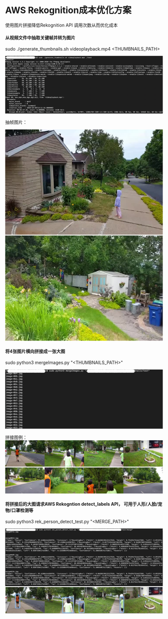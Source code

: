 # AWS Rekognition成本优化方案
使用图片拼接降低Rekognition API 调用次数从而优化成本

#### 从视频文件中抽取关键帧并转为图片

sudo ./generate_thumbnails.sh videoplayback.mp4 <THUMBNAILS_PATH>

![](docs/gengerate_thumbnails.png)

抽帧图片：

![](docs/image-001.jpg) ![](docs/image-002.jpg)

#### 将4张图片横向拼接成一张大图

sudo python3 mergeImages.py "<THUMBNAILS_PATH>"

![](docs/merge-images.png)

拼接图例：
![](docs/merge0706.jpg)
![](docs/merge0890.jpg)

#### 将拼接后的大图请求AWS Rekogntion detect_labels API， 可用于人形/人脸/宠物/口罩检测等

sudo python3 rek_person_detect_test.py "<MERGE_PATH>"

![](docs/rek-detect-person.png)
![](docs/detect_results.png)

